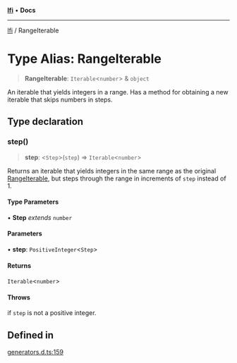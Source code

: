 [**lfi**](../readme.md) • **Docs**

***

[lfi](../globals.md) / RangeIterable

# Type Alias: RangeIterable

> **RangeIterable**: `Iterable`\<`number`\> & `object`

An iterable that yields integers in a range. Has a method for obtaining a new
iterable that skips numbers in steps.

## Type declaration

### step()

> **step**: \<`Step`\>(`step`) => `Iterable`\<`number`\>

Returns an iterable that yields integers in the same range as the original
[RangeIterable](RangeIterable.md), but steps through the range in increments of `step`
instead of 1.

#### Type Parameters

• **Step** *extends* `number`

#### Parameters

• **step**: `PositiveInteger`\<`Step`\>

#### Returns

`Iterable`\<`number`\>

#### Throws

if `step` is not a positive integer.

## Defined in

[generators.d.ts:159](https://github.com/TomerAberbach/lfi/blob/a3eb3a94b2928b5200a7bcd0a14fdc70f0cb5947/src/operations/generators.d.ts#L159)
